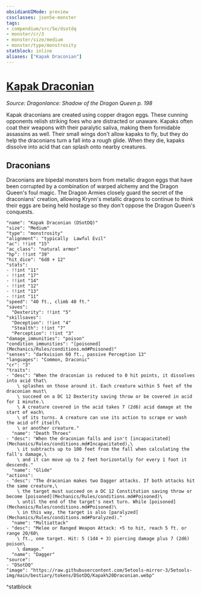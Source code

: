 ```yaml
---
obsidianUIMode: preview
cssclasses: json5e-monster
tags:
- compendium/src/5e/dsotdq
- monster/cr/3
- monster/size/medium
- monster/type/monstrosity
statblock: inline
aliases: ["Kapak Draconian"]
---
```

# [Kapak Draconian](Mechanics\bestiary\monstrosity/kapak-draconian-dsotdq.md)
*Source: Dragonlance: Shadow of the Dragon Queen p. 198*  

Kapak draconians are created using copper dragon eggs. These cunning opponents relish striking foes who are distracted or unaware. Kapaks often coat their weapons with their paralytic saliva, making them formidable assassins as well. Their small wings don't allow kapaks to fly, but they do help the draconians turn a fall into a rough glide. When they die, kapaks dissolve into acid that can splash onto nearby creatures.

## Draconians

Draconians are bipedal monsters born from metallic dragon eggs that have been corrupted by a combination of warped alchemy and the Dragon Queen's foul magic. The Dragon Armies closely guard the secret of the draconians' creation, allowing Krynn's metallic dragons to continue to think their eggs are being held hostage so they don't oppose the Dragon Queen's conquests.

```statblock
"name": "Kapak Draconian (DSotDQ)"
"size": "Medium"
"type": "monstrosity"
"alignment": "typically  Lawful Evil"
"ac": !!int "15"
"ac_class": "natural armor"
"hp": !!int "39"
"hit_dice": "6d8 + 12"
"stats":
- !!int "11"
- !!int "17"
- !!int "14"
- !!int "12"
- !!int "13"
- !!int "11"
"speed": "40 ft., climb 40 ft."
"saves":
  "Dexterity": !!int "5"
"skillsaves":
  "Deception": !!int "4"
  "Stealth": !!int "7"
  "Perception": !!int "3"
"damage_immunities": "poison"
"condition_immunities": "[poisoned](Mechanics/Rules/conditions.md#Poisoned)"
"senses": "darkvision 60 ft., passive Perception 13"
"languages": "Common, Draconic"
"cr": "3"
"traits":
- "desc": "When the draconian is reduced to 0 hit points, it dissolves into acid that\
    \ splashes on those around it. Each creature within 5 feet of the draconian must\
    \ succeed on a DC 12 Dexterity saving throw or be covered in acid for 1 minute.\
    \ A creature covered in the acid takes 7 (2d6) acid damage at the start of each\
    \ of its turns. A creature can use its action to scrape or wash the acid off itself\
    \ or another creature."
  "name": "Death Throes"
- "desc": "When the draconian falls and isn't [incapacitated](Mechanics/Rules/conditions.md#Incapacitated),\
    \ it subtracts up to 100 feet from the fall when calculating the fall's damage,\
    \ and it can move up to 2 feet horizontally for every 1 foot it descends."
  "name": "Glide"
"actions":
- "desc": "The draconian makes two Dagger attacks. If both attacks hit the same creature,\
    \ the target must succeed on a DC 12 Constitution saving throw or become [poisoned](Mechanics/Rules/conditions.md#Poisoned)\
    \ until the end of the target's next turn. While [poisoned](Mechanics/Rules/conditions.md#Poisoned)\
    \ in this way, the target is also [paralyzed](Mechanics/Rules/conditions.md#Paralyzed)."
  "name": "Multiattack"
- "desc": "Melee or Ranged Weapon Attack: +5 to hit, reach 5 ft. or range 20/60\
    \ ft., one target. Hit: 5 (1d4 + 3) piercing damage plus 7 (2d6) poison\
    \ damage."
  "name": "Dagger"
"source":
- "DSotDQ"
"image": "https://raw.githubusercontent.com/5etools-mirror-3/5etools-img/main/bestiary/tokens/DSotDQ/Kapak%20Draconian.webp"
```
^statblock